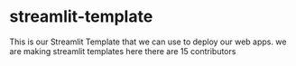 # streamlit-template
This is our Streamlit Template that we can use to deploy our web apps.
we are making streamlit templates here
there are 15 contributors
